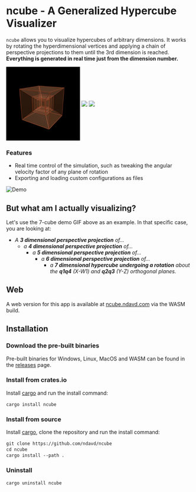 # ncube - A Generalized Hypercube Visualizer

`ncube` allows you to visualize hypercubes of arbitrary dimensions. It works by
rotating the hyperdimensional vertices and applying a chain of perspective
projections to them until the 3rd dimension is reached. **Everything is
generated in real time just from the dimension number.**

<div>
  <img align="center" width="200px" src='https://raw.githubusercontent.com/ndavd/ncube/main/.github/Penteract-q4q5.gif' />
  <img align="center" width="200px" src='https://raw.githubusercontent.com/ndavd/ncube/main/.github/Penteract-q1q4-q3q5.gif' />
  <img align="center" width="200px" src='https://raw.githubusercontent.com/ndavd/ncube/main/.github/Hexeract-q1q4-q2q5-q3q6.gif' />
</div>

### Features

- Real time control of the simulation, such as tweaking the angular velocity
  factor of any plane of rotation
- Exporting and loading custom configurations as files

![Demo](https://raw.githubusercontent.com/ndavd/ncube/main/.github/demo.gif)

## But what am I actually visualizing?

Let's use the 7-cube demo GIF above as an example. In that specific case, you
are looking at:

- _A **3 dimensional perspective projection** of..._
  - _a **4 dimensional perspective projection** of..._
    - _a **5 dimensional perspective projection** of..._
      - _a **6 dimensional perspective projection** of..._
        - _a **7 dimensional hypercube undergoing a rotation** about the
          **q1q4** (X-W1) and **q2q3** (Y-Z) orthogonal planes._

## Web

A web version for this app is available at
[ncube.ndavd.com](https://ncube.ndavd.com) via the WASM build.

## Installation

### Download the pre-built binaries

Pre-built binaries for Windows, Linux, MacOS and WASM can be found in the
[releases](https://github.com/ndavd/ncube/releases) page.

### Install from crates.io

Install [cargo](https://doc.rust-lang.org/stable/cargo/) and run the install
command:

```
cargo install ncube
```

### Install from source

Install [cargo](https://doc.rust-lang.org/stable/cargo/), clone the repository
and run the install command:

```
git clone https://github.com/ndavd/ncube
cd ncube
cargo install --path .
```

### Uninstall

```
cargo uninstall ncube
```
